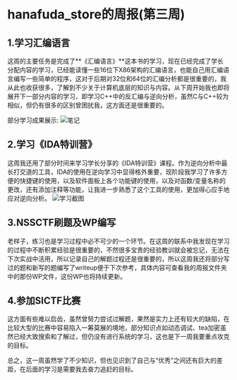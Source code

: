 # hanafuda_store的周报(第三周)
## 1.学习汇编语言
这周的主要任务是完成了**《汇编语言》**这本书的学习，现在已经完成了学长分配内容的学习，已经能读懂一些16位下X86架构的汇编语言，也能自己用汇编语言编写一些简单的程序，这对于后期对32位和64位的汇编分析都是很重要的，我从此也收获很多，了解到不少关于计算机底层的知识与内容。从下周开始我也即将展开下一部分内容的学习，即学习C++中的反汇编与逆向分析，虽然C与C++较为相似，但仍有很多的区别曾困扰我，这方面还是很重要的。

部分学习成果展示:
![笔记](https://m.qpic.cn/psc?/V11300AO0tdWfu/LiySpxowE0yeWXwBdXN*Sf6Ju*3UQhYS1K2Lv7w7wwbC2iIJ*55UjUP4GgT100ZqJl897p98G1rt8RQd8O4Qy43FAvzCz4CVgIU48VXCnXY!/b&bo=VQhABsAP0AsHByk!&rf=viewer_4)

## 2.学习《IDA特训营》
这周我还用了部分时间来学习学长分享的《IDA特训营》课程。作为逆向分析中最长打交道的工具，IDA的使用在逆向学习中显得格外重要，现阶段我学习了许多方便的快捷键的使用，以及软件面板上各个功能键的使用，以及对函数/变量名称的更改，还有添加注释等功能，让我进一步熟悉了这个工具的使用，更加得心应手地应对逆向分析。
![学习截图](https://a1.qpic.cn/psc?/V11300AO0tdWfu/LiySpxowE0yeWXwBdXN*SQF8kf4LeyZV2mzKnsfzsi5eraoslUTTohzjkUrEsPN3NlrxMSkeTjsB3PwsJ8lUr7kXT2bdfHO3PH.m.GLe.Rw!/b&ek=1&kp=1&pt=0&bo=gwb5AwAAAAADN20!&tl=1&vuin=934483106&tm=1730620800&dis_t=1730621039&dis_k=ebb26a61ab4e4a89247dabe1a683ddd0&sce=60-1-1&rf=viewer_4)
## 3.NSSCTF刷题及WP编写
老样子，练习也是学习过程中必不可少的一个环节。在这周的联系中我发现在学习的过程中不断积累经验是很重要的，不然很多宝贵的经验教训就会被忘记，无法在下次实战中活用，所以记录自己的解题过程还是很重要的，所以这周我还将部分写过的题和新写的题编写了writeup便于下次参考，具体内容可查看我的周报文件夹中的那份WP文件，这份WP也将持续更新。
## 4.参加SICTF比赛
这方面有些难以启齿，虽然曾努力尝试过解题，果然是实力上还有较大的缺陷，在比较大型的比赛中容易陷入一筹莫展的境地，部分知识点如动态调试、tea加密虽然已经大致搜索和了解过，但仍没有进行系统的学习，这也是下一周我要重点攻克的目标。

总之，这一周虽然学了不少知识，但也见识到了自己与“优秀”之间还有巨大的差距，在后面的学习是需要我去奋力追赶的目标。

